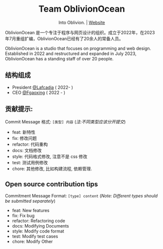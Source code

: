 <h1 align="center">Team OblivionOcean</h1>
<p align="center">
Into Oblivion. | <a href="https://www.oblivionocean.top/">Website</a>
</p>

OblivionOcean 是一个专注于程序与网页设计的组织。成立于2022年，在2023年7月重组扩编，OblivionOcean已经有了20余人的常备人员。

OblivionOcean is a studio that focuses on programming and web design. Established in 2022 and restructured and expanded in July 2023, OblivionOcean has a standing staff of over 20 people.

## 结构组成
- President [@Lafcadia](https://github.com/Lafcadia) ( 2022- )
- CEO [@Fgaoxing](https://github.com/Fgaoxing) ( 2022 - )

## 贡献提示:
Commit Message 格式: `[类型] 内容` (*注:不同类型应该分开提交*)
- feat: 新特性
- fix: 修改问题
- refactor: 代码重构
- docs: 文档修改
- style: 代码格式修改, 注意不是 css 修改
- test: 测试用例修改
- chore: 其他修改, 比如构建流程, 依赖管理.

## Open source contribution tips
Commitment Message Format: `[type] content` (*Note: Different types should be submitted separately*)
- feat: New features
- fix: Fix bug
- refactor: Refactoring code
- docs: Modifying Documents
- style: Modify code format
- test: Modify test cases
- chore: Modify Other

